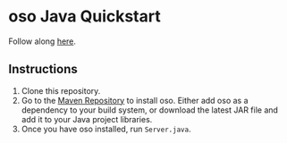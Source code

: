 # oso Java Quickstart

Follow along [here](https://docs.osohq.com/getting-started/quickstart.html).

## Instructions

1. Clone this repository.
2. Go to the
   [Maven Repository](https://search.maven.org/artifact/com.osohq/oso) to
   install oso. Either add oso as a dependency to your build system, or
   download the latest JAR file and add it to your Java project libraries.
3. Once you have oso installed, run `Server.java`.
